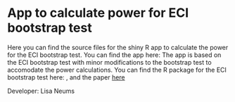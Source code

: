 # App to calculate power for ECI bootstrap test

Here you can find the source files for the shiny R app to calculate the power for the ECI bootstrap test. You can find the app here: 
The app is based on the ECI bootstrap test with minor modifications to the bootstrap test to accomodate the power calculations. You can find the R package for the ECI bootstrap test here: , and the paper [here](https://www.researchgate.net/publication/356022162_Assessing_Equivalent_and_Inverse_Change_in_Genes_Between_Diverse_Experiments)

Developer: Lisa Neums

